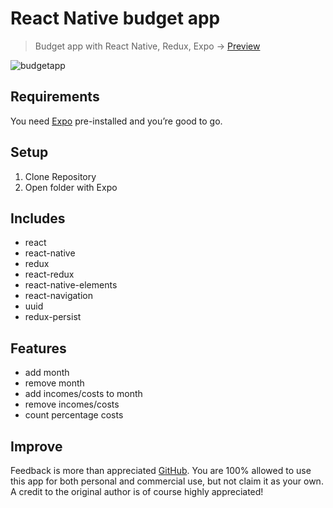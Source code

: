 React Native budget app
===========

> Budget app with React Native, Redux, Expo  -> [Preview](https://expo.io/@fromtexas/budgety)

![budgetapp](https://image.ibb.co/c1Rknx/budgety.png)

## Requirements
You need [Expo](https://expo.io/) pre-installed and you’re good to go. 

## Setup
1. Clone Repository
2. Open folder with Expo

## Includes
* react 
* react-native
* redux
* react-redux
* react-native-elements
* react-navigation
* uuid
* redux-persist

## Features
* add month
* remove month
* add incomes/costs to month
* remove incomes/costs
* count percentage costs


## Improve
Feedback is more than appreciated [GitHub](https://github.com/fromtexas).
You are 100% allowed to use this app for both personal and commercial use, but not claim it as your own. A credit to the original author is of course highly appreciated!



